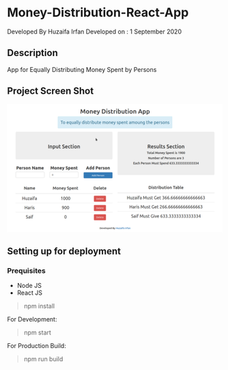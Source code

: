# Money-Distribution-React-App


Developed By Huzaifa Irfan
Developed on : 1 September 2020


## Description

App for Equally Distributing Money Spent by Persons


## Project Screen Shot

![Final Screen Shot](/public/ss.png)




## Setting up for deployment

### Prequisites
- Node JS
- React JS

> npm install

For Development:

> npm start

For Production Build:

> npm run build










